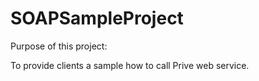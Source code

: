 # SOAPSampleProject
Purpose of this project:

To provide clients a sample how to call Prive web service.

